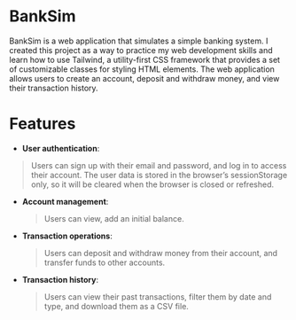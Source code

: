 # BankSim


BankSim is a web application that simulates a simple banking system. I created this project as a way to practice my web development skills and learn how to use Tailwind, a utility-first CSS framework that provides a set of customizable classes for styling HTML elements. The web application allows users to create an account, deposit and withdraw money, and view their transaction history.


# Features
* **User authentication**:
 > Users can sign up with their email and password, and log in to access their account. The user data is stored in the browser’s sessionStorage only, so it will be cleared when the browser is closed or refreshed.
* **Account management**:
  > Users can view, add an initial balance.
* **Transaction operations**:
  > Users can deposit and withdraw money from their account, and transfer funds to other accounts.
* **Transaction history**:
  > Users can view their past transactions, filter them by date and type, and download them as a CSV file.
